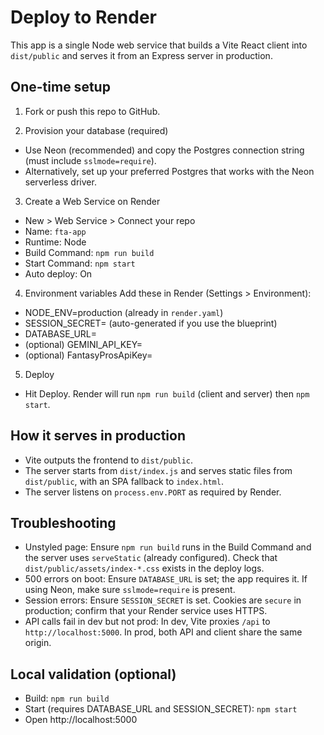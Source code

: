 # Deploy to Render

This app is a single Node web service that builds a Vite React client into `dist/public` and serves it from an Express server in production.

## One-time setup

1) Fork or push this repo to GitHub.

2) Provision your database (required)
- Use Neon (recommended) and copy the Postgres connection string (must include `sslmode=require`).
- Alternatively, set up your preferred Postgres that works with the Neon serverless driver.

3) Create a Web Service on Render
- New > Web Service > Connect your repo
- Name: `fta-app`
- Runtime: Node
- Build Command: `npm run build`
- Start Command: `npm start`
- Auto deploy: On

4) Environment variables
Add these in Render (Settings > Environment):
- NODE_ENV=production (already in `render.yaml`)
- SESSION_SECRET=<generate a long random string> (auto-generated if you use the blueprint)
- DATABASE_URL=<your Neon connection string>
- (optional) GEMINI_API_KEY=<your Gemini key>
- (optional) FantasyProsApiKey=<your FantasyPros key>

5) Deploy
- Hit Deploy. Render will run `npm run build` (client and server) then `npm start`.

## How it serves in production
- Vite outputs the frontend to `dist/public`.
- The server starts from `dist/index.js` and serves static files from `dist/public`, with an SPA fallback to `index.html`.
- The server listens on `process.env.PORT` as required by Render.

## Troubleshooting
- Unstyled page: Ensure `npm run build` runs in the Build Command and the server uses `serveStatic` (already configured). Check that `dist/public/assets/index-*.css` exists in the deploy logs.
- 500 errors on boot: Ensure `DATABASE_URL` is set; the app requires it. If using Neon, make sure `sslmode=require` is present.
- Session errors: Ensure `SESSION_SECRET` is set. Cookies are `secure` in production; confirm that your Render service uses HTTPS.
- API calls fail in dev but not prod: In dev, Vite proxies `/api` to `http://localhost:5000`. In prod, both API and client share the same origin.

## Local validation (optional)
- Build: `npm run build`
- Start (requires DATABASE_URL and SESSION_SECRET): `npm start`
- Open http://localhost:5000

